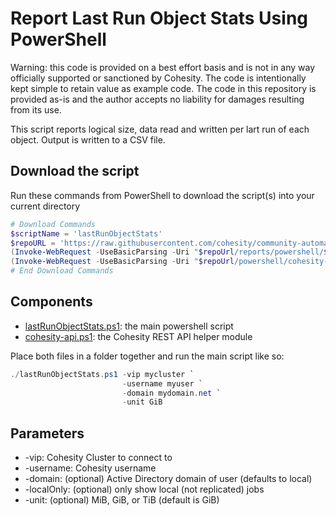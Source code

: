 # Report Last Run Object Stats Using PowerShell

Warning: this code is provided on a best effort basis and is not in any way officially supported or sanctioned by Cohesity. The code is intentionally kept simple to retain value as example code. The code in this repository is provided as-is and the author accepts no liability for damages resulting from its use.

This script reports logical size, data read and written per lart run of each object. Output is written to a CSV file.

## Download the script

Run these commands from PowerShell to download the script(s) into your current directory

```powershell
# Download Commands
$scriptName = 'lastRunObjectStats'
$repoURL = 'https://raw.githubusercontent.com/cohesity/community-automation-samples/main'
(Invoke-WebRequest -UseBasicParsing -Uri "$repoUrl/reports/powershell/$scriptName/$scriptName.ps1").content | Out-File "$scriptName.ps1"; (Get-Content "$scriptName.ps1") | Set-Content "$scriptName.ps1"
(Invoke-WebRequest -UseBasicParsing -Uri "$repoUrl/powershell/cohesity-api/cohesity-api.ps1").content | Out-File cohesity-api.ps1; (Get-Content cohesity-api.ps1) | Set-Content cohesity-api.ps1
# End Download Commands
```

## Components

* [lastRunObjectStats.ps1](https://raw.githubusercontent.com/cohesity/community-automation-samples/main/reports/powershell/lastRunObjectStats/lastRunObjectStats.ps1): the main powershell script
* [cohesity-api.ps1](https://raw.githubusercontent.com/cohesity/community-automation-samples/main/powershell/cohesity-api/cohesity-api.ps1): the Cohesity REST API helper module

Place both files in a folder together and run the main script like so:

```powershell
./lastRunObjectStats.ps1 -vip mycluster `
                         -username myuser `
                         -domain mydomain.net `
                         -unit GiB
```

## Parameters

* -vip: Cohesity Cluster to connect to
* -username: Cohesity username
* -domain: (optional) Active Directory domain of user (defaults to local)
* -localOnly: (optional) only show local (not replicated) jobs
* -unit: (optional) MiB, GiB, or TiB (default is GiB)
